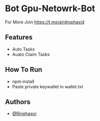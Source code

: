
# Bot Gpu-Netowrk-Bot

For More Join https://t.me/airdrophaxid




## Features


- Auto Tasks
- Auato Claim Tasks



## How To Run

- npm install
- Paste private keywallet in wallet.txt





## Authors

- [@Rinehaxor](https://www.github.com/rinehaxor)

